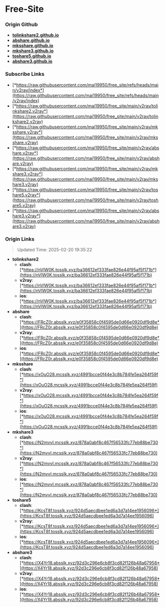 # Free-Site

### Origin Github

- [**tolinkshare2.github.io**](https://github.com/tolinkshare2/tolinkshare2.github.io)
- [**abshare.github.io**](https://github.com/abshare/abshare.github.io)
- [**mksshare.github.io**](https://github.com/mksshare/mksshare.github.io)
- [**mkshare3.github.io**](https://github.com/mkshare3/mkshare3.github.io)
- [**toshare5.github.io**](https://github.com/toshare5/toshare5.github.io)
- [**abshare3.github.io**](https://github.com/abshare3/abshare3.github.io)

### Subscribe Links

- [*https://raw.githubusercontent.com/mai19950/free_site/refs/heads/main/v2ray/index*](https://raw.githubusercontent.com/mai19950/free_site/refs/heads/main/v2ray/index)
- [*https://raw.githubusercontent.com/mai19950/free_site/main/v2ray/tolinkshare2.v2ray*](https://raw.githubusercontent.com/mai19950/free_site/main/v2ray/tolinkshare2.v2ray)
- [*https://raw.githubusercontent.com/mai19950/free_site/main/v2ray/mksshare.v2ray*](https://raw.githubusercontent.com/mai19950/free_site/main/v2ray/mksshare.v2ray)
- [*https://raw.githubusercontent.com/mai19950/free_site/main/v2ray/abshare.v2ray*](https://raw.githubusercontent.com/mai19950/free_site/main/v2ray/abshare.v2ray)
- [*https://raw.githubusercontent.com/mai19950/free_site/main/v2ray/mkshare3.v2ray*](https://raw.githubusercontent.com/mai19950/free_site/main/v2ray/mkshare3.v2ray)
- [*https://raw.githubusercontent.com/mai19950/free_site/main/v2ray/toshare5.v2ray*](https://raw.githubusercontent.com/mai19950/free_site/main/v2ray/toshare5.v2ray)
- [*https://raw.githubusercontent.com/mai19950/free_site/main/v2ray/abshare3.v2ray*](https://raw.githubusercontent.com/mai19950/free_site/main/v2ray/abshare3.v2ray)

### Origin Links

> Updated Time: 2025-02-20 19:35:22

- **tolinkshare2**
  - **clash**: [*https://nVlW0K.tosslk.xyz/ba36612ef333fae826e44f95af5f171b*](https://nVlW0K.tosslk.xyz/ba36612ef333fae826e44f95af5f171b)
  - **v2ray**: [*https://nVlW0K.tosslk.xyz/ba36612ef333fae826e44f95af5f171b*](https://nVlW0K.tosslk.xyz/ba36612ef333fae826e44f95af5f171b)
  - **ios**: [*https://nVlW0K.tosslk.xyz/ba36612ef333fae826e44f95af5f171b*](https://nVlW0K.tosslk.xyz/ba36612ef333fae826e44f95af5f171b)
- **abshare**
  - **clash**: [*https://FRcZ0r.absslk.xyz/e0f35858c0f4595de0d66e0920df9d8e*](https://FRcZ0r.absslk.xyz/e0f35858c0f4595de0d66e0920df9d8e)
  - **v2ray**: [*https://FRcZ0r.absslk.xyz/e0f35858c0f4595de0d66e0920df9d8e*](https://FRcZ0r.absslk.xyz/e0f35858c0f4595de0d66e0920df9d8e)
  - **ios**: [*https://FRcZ0r.absslk.xyz/e0f35858c0f4595de0d66e0920df9d8e*](https://FRcZ0r.absslk.xyz/e0f35858c0f4595de0d66e0920df9d8e)
- **mksshare**
  - **clash**: [*https://xOuO28.mcsslk.xyz/4991bcce0f44e3c8b784fe5ea264f59f*](https://xOuO28.mcsslk.xyz/4991bcce0f44e3c8b784fe5ea264f59f)
  - **v2ray**: [*https://xOuO28.mcsslk.xyz/4991bcce0f44e3c8b784fe5ea264f59f*](https://xOuO28.mcsslk.xyz/4991bcce0f44e3c8b784fe5ea264f59f)
  - **ios**: [*https://xOuO28.mcsslk.xyz/4991bcce0f44e3c8b784fe5ea264f59f*](https://xOuO28.mcsslk.xyz/4991bcce0f44e3c8b784fe5ea264f59f)
- **mkshare3**
  - **clash**: [*https://N2mvvI.mcsslk.xyz/878a0abf8c467f56533fc77eb88be730*](https://N2mvvI.mcsslk.xyz/878a0abf8c467f56533fc77eb88be730)
  - **v2ray**: [*https://N2mvvI.mcsslk.xyz/878a0abf8c467f56533fc77eb88be730*](https://N2mvvI.mcsslk.xyz/878a0abf8c467f56533fc77eb88be730)
  - **ios**: [*https://N2mvvI.mcsslk.xyz/878a0abf8c467f56533fc77eb88be730*](https://N2mvvI.mcsslk.xyz/878a0abf8c467f56533fc77eb88be730)
- **toshare5**
  - **clash**: [*https://KcsT8f.tosslk.xyz/924d5aecdbee1ed6a3d7a14ee1956096*](https://KcsT8f.tosslk.xyz/924d5aecdbee1ed6a3d7a14ee1956096)
  - **v2ray**: [*https://KcsT8f.tosslk.xyz/924d5aecdbee1ed6a3d7a14ee1956096*](https://KcsT8f.tosslk.xyz/924d5aecdbee1ed6a3d7a14ee1956096)
  - **ios**: [*https://KcsT8f.tosslk.xyz/924d5aecdbee1ed6a3d7a14ee1956096*](https://KcsT8f.tosslk.xyz/924d5aecdbee1ed6a3d7a14ee1956096)
- **abshare3**
  - **clash**: [*https://X4Yr18.absslk.xyz/92d3c296e6cb8f3cd82f126b48a67958*](https://X4Yr18.absslk.xyz/92d3c296e6cb8f3cd82f126b48a67958)
  - **v2ray**: [*https://X4Yr18.absslk.xyz/92d3c296e6cb8f3cd82f126b48a67958*](https://X4Yr18.absslk.xyz/92d3c296e6cb8f3cd82f126b48a67958)
  - **ios**: [*https://X4Yr18.absslk.xyz/92d3c296e6cb8f3cd82f126b48a67958*](https://X4Yr18.absslk.xyz/92d3c296e6cb8f3cd82f126b48a67958)
